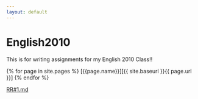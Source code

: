 ```yaml
---
layout: default
---
```


# English2010
This is for writing assignments for my English 2010 Class!!

{% for page in site.pages %}
    [{{page.name}}][{{ site.baseurl }}{{ page.url }}]
{% endfor %}

[RR#1.md](RR#1.md)
